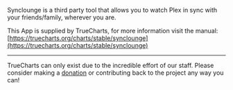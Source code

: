 Synclounge is a third party tool that allows you to watch Plex in sync with your friends/family, wherever you are.

This App is supplied by TrueCharts, for more information visit the manual: [https://truecharts.org/charts/stable/synclounge](https://truecharts.org/charts/stable/synclounge)

---

TrueCharts can only exist due to the incredible effort of our staff.
Please consider making a [donation](https://truecharts.org/sponsor) or contributing back to the project any way you can!
